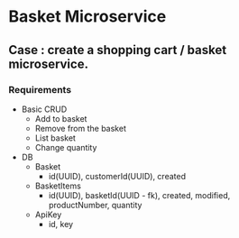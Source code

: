 # Basket Microservice

## Case : create a shopping cart / basket microservice.

### Requirements
- Basic CRUD
    - Add to basket
    - Remove from the basket
    - List basket
    - Change quantity
- DB
  - Basket
    - id(UUID), customerId(UUID), created
  - BasketItems
    - id(UUID), basketId(UUID - fk), created, modified, productNumber, quantity
  - ApiKey
    - id, key